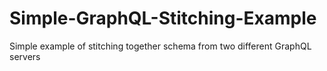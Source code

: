 # Simple-GraphQL-Stitching-Example
Simple example of stitching together schema from two different GraphQL servers
